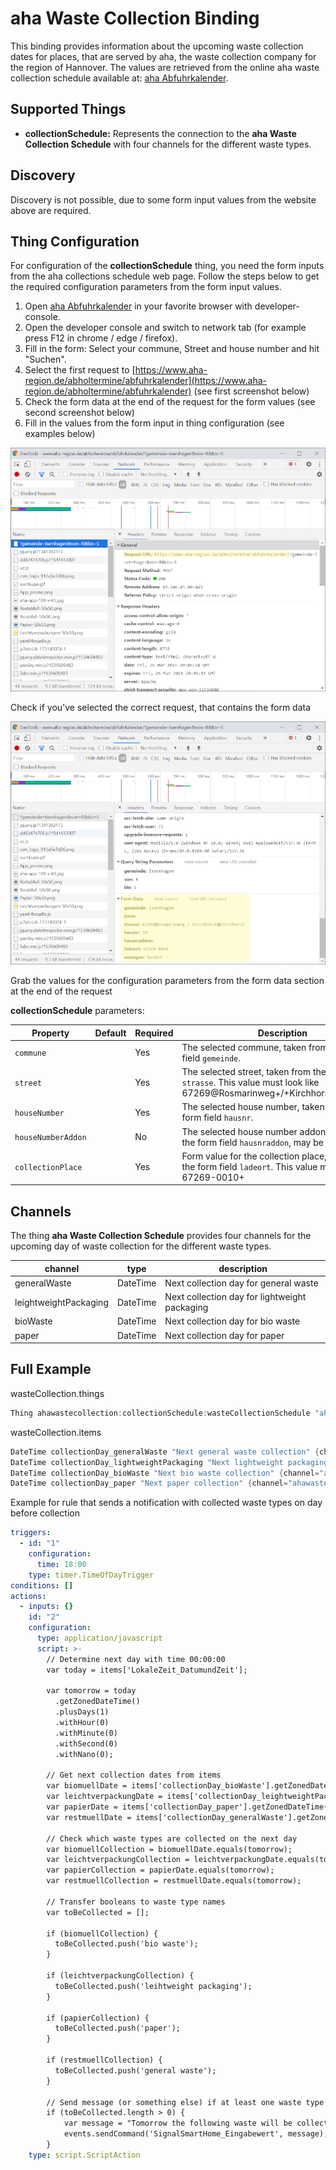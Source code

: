 # aha Waste Collection Binding

This binding provides information about the upcoming waste collection dates for places, that are served by aha, the waste collection company for the region of Hannover. The values are retrieved from the online aha waste collection schedule available at: [aha Abfuhrkalender](https://www.aha-region.de/abholtermine/abfuhrkalender).

## Supported Things

- **collectionSchedule:** Represents the connection to the **aha Waste Collection Schedule** with four channels for the different waste types.

## Discovery

Discovery is not possible, due to some form input values from the website above are required.

## Thing Configuration

For configuration of the **collectionSchedule** thing, you need the form inputs from the aha collections schedule web page. Follow the steps below to get the required configuration parameters from the form input values.

1. Open [aha Abfuhrkalender](https://www.aha-region.de/abholtermine/abfuhrkalender) in your favorite browser with developer-console.
1. Open the developer console and switch to network tab (for example press F12 in chrome / edge / firefox).
1. Fill in the form: Select your commune, Street and house number and hit "Suchen".
1. Select the first request to [https://www.aha-region.de/abholtermine/abfuhrkalender](https://www.aha-region.de/abholtermine/abfuhrkalender) (see first screenshot below)
1. Check the form data at the end of the request for the form values (see second screenshot below)
1. Fill in the values from the form input in thing configuration (see examples below)

![Chrome Developer Console Top](doc/images/ChromeDevconsoleTop.png "Chrome Developer Console showing request URL")

Check if you've selected the correct request, that contains the form data

![Chrome Developer Console Bottom](doc/images/ChromeDevconsoleBottom.png "Chrome Developer Console showing form inputs")

Grab the values for the configuration parameters from the form data section at the end of the request

**collectionSchedule** parameters:

| Property | Default | Required | Description |
|-|-|-|-|
| `commune` | | Yes | The selected commune, taken from the form field `gemeinde`. |
| `street` | | Yes | The selected street, taken from the form field `strasse`. This value must look like 67269@Rosmarinweg+/+Kirchhorst@Kirchhorst |
| `houseNumber` |  | Yes | The selected house number, taken from the form field `hausnr`. |
| `houseNumberAddon` | | No | The selected house number addon, taken from the form field `hausnraddon`, may be empty. |
| `collectionPlace` | | Yes | Form value for the collection place, taken from the form field `ladeort`. This value must look like 67269-0010+ |

## Channels

The thing **aha Waste Collection Schedule** provides four channels for the upcoming day of waste collection for the different waste types.

| channel  | type   | description                  |
|----------|--------|------------------------------|
| generalWaste  | DateTime | Next collection day for general waste  |
| leightweightPackaging  | DateTime | Next collection day for lightweight packaging  |
| bioWaste  | DateTime | Next collection day for bio waste  |
| paper  | DateTime | Next collection day for paper  |

## Full Example

wasteCollection.things

```java
Thing ahawastecollection:collectionSchedule:wasteCollectionSchedule "aha Abfuhrkalender" [ commune="Isernhagen", street="67269@Rosmarinweg+/+Kirchhorst@Kirchhorst", houseNumber="10", houseNumberAddon="", collectionPlace="67269-0010+" ]
```

wasteCollection.items

```java
DateTime collectionDay_generalWaste "Next general waste collection" {channel="ahawastecollection:collectionSchedule:wasteCollectionSchedule:generalWaste"}
DateTime collectionDay_lightweightPackaging "Next lightweight packaging collection" {channel="ahawastecollection:collectionSchedule:wasteCollectionSchedule:leightweightPackaging"}
DateTime collectionDay_bioWaste "Next bio waste collection" {channel="ahawastecollection:collectionSchedule:wasteCollectionSchedule:bioWaste"}
DateTime collectionDay_paper "Next paper collection" {channel="ahawastecollection:collectionSchedule:wasteCollectionSchedule:paper"}
```

Example for rule that sends a notification with collected waste types on day before collection

```yaml
triggers:
  - id: "1"
    configuration:
      time: 18:00
    type: timer.TimeOfDayTrigger
conditions: []
actions:
  - inputs: {}
    id: "2"
    configuration:
      type: application/javascript
      script: >-
        // Determine next day with time 00:00:00
        var today = items['LokaleZeit_DatumundZeit'];

        var tomorrow = today
          .getZonedDateTime()
          .plusDays(1)
          .withHour(0)
          .withMinute(0)
          .withSecond(0)
          .withNano(0);

        // Get next collection dates from items
        var biomuellDate = items['collectionDay_bioWaste'].getZonedDateTime();
        var leichtverpackungDate = items['collectionDay_leightweightPackaging'].getZonedDateTime();
        var papierDate = items['collectionDay_paper'].getZonedDateTime();
        var restmuellDate = items['collectionDay_generalWaste'].getZonedDateTime();

        // Check which waste types are collected on the next day
        var biomuellCollection = biomuellDate.equals(tomorrow);
        var leichtverpackungCollection = leichtverpackungDate.equals(tomorrow);
        var papierCollection = papierDate.equals(tomorrow);
        var restmuellCollection = restmuellDate.equals(tomorrow);

        // Transfer booleans to waste type names
        var toBeCollected = [];

        if (biomuellCollection) {
          toBeCollected.push('bio waste');
        }

        if (leichtverpackungCollection) {
          toBeCollected.push('leihtweight packaging');
        }

        if (papierCollection) {
          toBeCollected.push('paper');
        }

        if (restmuellCollection) {
          toBeCollected.push('general waste');
        }

        // Send message (or something else) if at least one waste type is collected
        if (toBeCollected.length > 0) {
            var message = "Tomorrow the following waste will be collected:\n" + toBeCollected.join(', ');
            events.sendCommand('SignalSmartHome_Eingabewert', message);
        }
    type: script.ScriptAction
```
